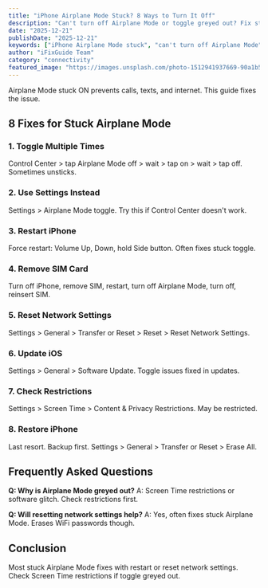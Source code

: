 ```yaml
---
title: "iPhone Airplane Mode Stuck? 8 Ways to Turn It Off"
description: "Can't turn off Airplane Mode or toggle greyed out? Fix stuck Airplane Mode on iPhone with our troubleshooting guide."
date: "2025-12-21"
publishDate: "2025-12-21"
keywords: ["iPhone Airplane Mode stuck", "can't turn off Airplane Mode", "Airplane Mode greyed out", "fix Airplane Mode", "toggle not working"]
author: "iFixGuide Team"
category: "connectivity"
featured_image: "https://images.unsplash.com/photo-1512941937669-90a1b58e7e9c?w=1200&q=80"
---
```


Airplane Mode stuck ON prevents calls, texts, and internet. This guide fixes the issue.

## 8 Fixes for Stuck Airplane Mode

### 1. Toggle Multiple Times
Control Center > tap Airplane Mode off > wait > tap on > wait > tap off. Sometimes unsticks.

### 2. Use Settings Instead
Settings > Airplane Mode toggle. Try this if Control Center doesn't work.

### 3. Restart iPhone
Force restart: Volume Up, Down, hold Side button. Often fixes stuck toggle.

### 4. Remove SIM Card
Turn off iPhone, remove SIM, restart, turn off Airplane Mode, turn off, reinsert SIM.

### 5. Reset Network Settings
Settings > General > Transfer or Reset > Reset > Reset Network Settings.

### 6. Update iOS
Settings > General > Software Update. Toggle issues fixed in updates.

### 7. Check Restrictions
Settings > Screen Time > Content & Privacy Restrictions. May be restricted.

### 8. Restore iPhone
Last resort. Backup first. Settings > General > Transfer or Reset > Erase All.

## Frequently Asked Questions

**Q: Why is Airplane Mode greyed out?**
A: Screen Time restrictions or software glitch. Check restrictions first.

**Q: Will resetting network settings help?**
A: Yes, often fixes stuck Airplane Mode. Erases WiFi passwords though.

## Conclusion
Most stuck Airplane Mode fixes with restart or reset network settings. Check Screen Time restrictions if toggle greyed out.
